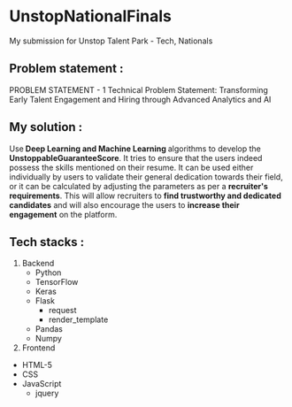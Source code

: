 # UnstopNationalFinals
My submission for  Unstop Talent Park - Tech, Nationals

## Problem statement :
PROBLEM STATEMENT - 1 Technical Problem Statement: Transforming Early Talent Engagement and Hiring through Advanced Analytics and AI 

## My solution :
Use<b> Deep Learning and Machine Learning </b>algorithms to develop the <b>UnstoppableGuaranteeScore</b>. It tries to ensure that the users indeed possess the skills mentioned on their resume. It can be used either individually by users to validate their general dedication towards their field, or it can be calculated by adjusting the parameters as per a <b>recruiter's requirements</b>. This will allow recruiters to <b>find trustworthy and dedicated candidates</b> and will also encourage the users to <b>increase their engagement</b> on the platform.
  
## Tech stacks : 
1. Backend
   - Python
    - TensorFlow
    - Keras
    - Flask
      - request
      - render_template
    - Pandas
    - Numpy
2. Frontend
  - HTML-5
  - CSS
  - JavaScript
    - jquery
